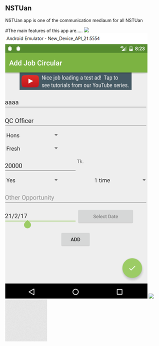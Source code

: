 ## NSTUan
NSTUan app is one of the communication mediaum for all NSTUan

#The main features of this app are.....
<img src="https://cloud.githubusercontent.com/assets/14109523/22190695/42d03bac-e14f-11e6-98a1-a377f07b3d26.PNG">
![alt tag](https://github.com/nstuan/nstuan.github.io/blob/master/assets/images/addjob.PNG)
<image  height="400" src="http://github.com/nstuan/nstuan.github.io/blob/master/assets/images/addjob.PNG">
![stack Overflow](https://github.com/nstuan/nstuan.github.io/blob/master/assets/images/body-bg.png)
